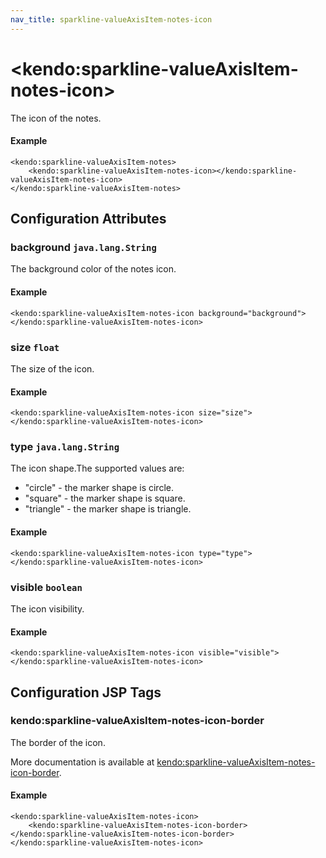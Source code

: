 ```yaml
---
nav_title: sparkline-valueAxisItem-notes-icon
---
```


# \<kendo:sparkline-valueAxisItem-notes-icon\>

The icon of the notes.

#### Example
    <kendo:sparkline-valueAxisItem-notes>
        <kendo:sparkline-valueAxisItem-notes-icon></kendo:sparkline-valueAxisItem-notes-icon>
    </kendo:sparkline-valueAxisItem-notes>

## Configuration Attributes

### background `java.lang.String`

The background color of the notes icon.

#### Example
    <kendo:sparkline-valueAxisItem-notes-icon background="background">
    </kendo:sparkline-valueAxisItem-notes-icon>

### size `float`

The size of the icon.

#### Example
    <kendo:sparkline-valueAxisItem-notes-icon size="size">
    </kendo:sparkline-valueAxisItem-notes-icon>

### type `java.lang.String`

The icon shape.The supported values are:
* "circle" - the marker shape is circle.
* "square" - the marker shape is square.
* "triangle" - the marker shape is triangle.

#### Example
    <kendo:sparkline-valueAxisItem-notes-icon type="type">
    </kendo:sparkline-valueAxisItem-notes-icon>

### visible `boolean`

The icon visibility.

#### Example
    <kendo:sparkline-valueAxisItem-notes-icon visible="visible">
    </kendo:sparkline-valueAxisItem-notes-icon>


##  Configuration JSP Tags

### kendo:sparkline-valueAxisItem-notes-icon-border

The border of the icon.

More documentation is available at [kendo:sparkline-valueAxisItem-notes-icon-border](/kendo-ui/api/wrappers/jsp/sparkline/valueaxisitem-notes-icon-border).

#### Example

    <kendo:sparkline-valueAxisItem-notes-icon>
        <kendo:sparkline-valueAxisItem-notes-icon-border></kendo:sparkline-valueAxisItem-notes-icon-border>
    </kendo:sparkline-valueAxisItem-notes-icon>


